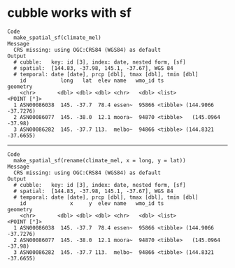 # cubble works with sf

    Code
      make_spatial_sf(climate_mel)
    Message
      CRS missing: using OGC:CRS84 (WGS84) as default
    Output
      # cubble:   key: id [3], index: date, nested form, [sf]
      # spatial:  [144.83, -37.98, 145.1, -37.67], WGS 84
      # temporal: date [date], prcp [dbl], tmax [dbl], tmin [dbl]
        id           long   lat  elev name   wmo_id ts                  geometry
        <chr>       <dbl> <dbl> <dbl> <chr>   <dbl> <list>           <POINT [°]>
      1 ASN00086038  145. -37.7  78.4 essen~  95866 <tibble> (144.9066 -37.7276)
      2 ASN00086077  145. -38.0  12.1 moora~  94870 <tibble>   (145.0964 -37.98)
      3 ASN00086282  145. -37.7 113.  melbo~  94866 <tibble> (144.8321 -37.6655)

---

    Code
      make_spatial_sf(rename(climate_mel, x = long, y = lat))
    Message
      CRS missing: using OGC:CRS84 (WGS84) as default
    Output
      # cubble:   key: id [3], index: date, nested form, [sf]
      # spatial:  [144.83, -37.98, 145.1, -37.67], WGS 84
      # temporal: date [date], prcp [dbl], tmax [dbl], tmin [dbl]
        id              x     y  elev name   wmo_id ts                  geometry
        <chr>       <dbl> <dbl> <dbl> <chr>   <dbl> <list>           <POINT [°]>
      1 ASN00086038  145. -37.7  78.4 essen~  95866 <tibble> (144.9066 -37.7276)
      2 ASN00086077  145. -38.0  12.1 moora~  94870 <tibble>   (145.0964 -37.98)
      3 ASN00086282  145. -37.7 113.  melbo~  94866 <tibble> (144.8321 -37.6655)

